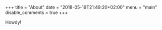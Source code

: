 +++
title = "About"
date = "2018-05-19T21:49:20+02:00"
menu = "main"
disable_comments = true
+++

Howdy!
